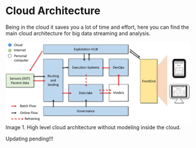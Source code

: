 # Cloud Architecture

Being in the cloud it saves you a lot of time and effort, here you can find the main cloud architecture for big data streaming and analysis.<br />

![alt text](https://github.com/BrandonLG/Zephyros/blob/master/Images/High_level_Architecture.png?raw=true)<br />
Image 1. High level cloud architecture without modeling inside the cloud.

Updating pending!!!
